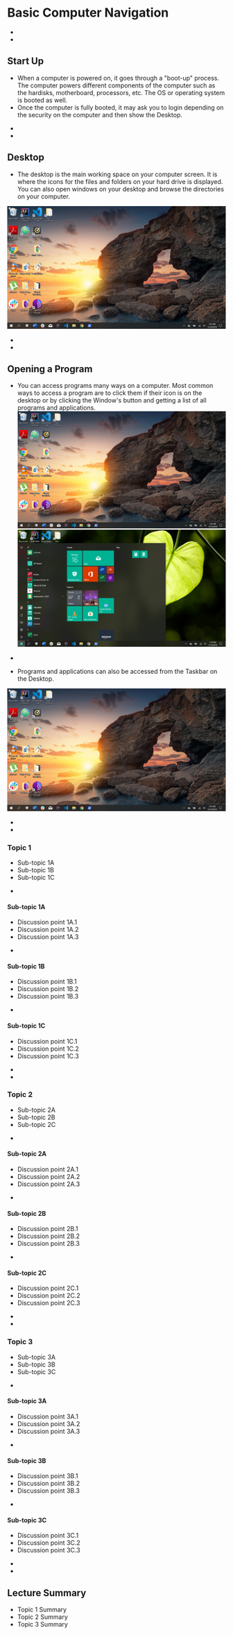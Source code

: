 # Basic Computer Navigation








-
-
## Start Up
* When a computer is powered on, it goes through a "boot-up" process. The computer powers different components of the computer such as the
hardisks, motherboard, processors, etc. The OS or operating system is booted as well.
* Once the computer is fully booted, it may ask you to login depending on the security on the computer and then show the Desktop.


-
-


## Desktop
* The desktop is the main working space on your computer screen. It is where the icons for the files and folders on your
hard drive is displayed. You can also open windows on your desktop and browse the directories on your computer.
<img src="img/desktop.png">


-
-

## Opening a Program
* You can access programs many ways on a computer. Most common ways to access a program are to click them if their icon is on the desktop
or by clicking the Window's button and getting a list of all programs and applications.
<img src="img/windows-button.png">  <img src="img/start-menu.png">

-

* Programs and applications can also be accessed from the Taskbar on the Desktop.
<img src="img/taskbar.png">












-
-
### Topic 1
* Sub-topic 1A
* Sub-topic 1B
* Sub-topic 1C

-
#### Sub-topic 1A
* Discussion point 1A.1
* Discussion point 1A.2
* Discussion point 1A.3


-
#### Sub-topic 1B
* Discussion point 1B.1
* Discussion point 1B.2
* Discussion point 1B.3


-
#### Sub-topic 1C
* Discussion point 1C.1
* Discussion point 1C.2
* Discussion point 1C.3











-
-
### Topic 2
* Sub-topic 2A
* Sub-topic 2B
* Sub-topic 2C

-
#### Sub-topic 2A
* Discussion point 2A.1
* Discussion point 2A.2
* Discussion point 2A.3


-
#### Sub-topic 2B
* Discussion point 2B.1
* Discussion point 2B.2
* Discussion point 2B.3


-
#### Sub-topic 2C
* Discussion point 2C.1
* Discussion point 2C.2
* Discussion point 2C.3













-
-
### Topic 3
* Sub-topic 3A
* Sub-topic 3B
* Sub-topic 3C



-
#### Sub-topic 3A
* Discussion point 3A.1
* Discussion point 3A.2
* Discussion point 3A.3


-
#### Sub-topic 3B
* Discussion point 3B.1
* Discussion point 3B.2
* Discussion point 3B.3


-
#### Sub-topic 3C
* Discussion point 3C.1
* Discussion point 3C.2
* Discussion point 3C.3













-
-
## Lecture Summary
* Topic 1 Summary
* Topic 2 Summary
* Topic 3 Summary
